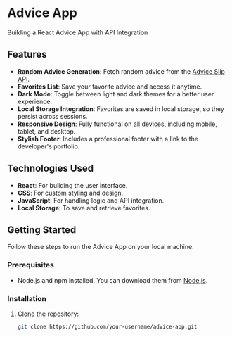 # Advice App

Building a React Advice App with API Integration 


## Features

- **Random Advice Generation**: Fetch random advice from the [Advice Slip API](https://api.adviceslip.com/).
- **Favorites List**: Save your favorite advice and access it anytime.
- **Dark Mode**: Toggle between light and dark themes for a better user experience.
- **Local Storage Integration**: Favorites are saved in local storage, so they persist across sessions.
- **Responsive Design**: Fully functional on all devices, including mobile, tablet, and desktop.
- **Stylish Footer**: Includes a professional footer with a link to the developer's portfolio.

## Technologies Used

- **React**: For building the user interface.
- **CSS**: For custom styling and design.
- **JavaScript**: For handling logic and API integration.
- **Local Storage**: To save and retrieve favorites.

## Getting Started

Follow these steps to run the Advice App on your local machine:

### Prerequisites

- Node.js and npm installed. You can download them from [Node.js](https://nodejs.org/).

### Installation

1. Clone the repository:
   ```bash
   git clone https://github.com/your-username/advice-app.git
